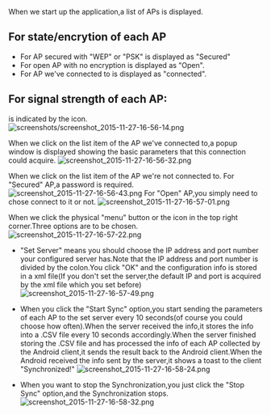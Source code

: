 When we start up the application,a list of APs is displayed.
## For state/encrytion of each AP
- For AP secured with "WEP" or "PSK" is displayed as "Secured"
- For open AP with no encryption is displayed as "Open".
- For AP we've connected to is displayed as "connected".
## For signal strength of each AP:
is indicated by the icon.
![screenshots/screenshot_2015-11-27-16-56-14.png](https://github.com/caiqiqi/android-wifi-connector1/img/screenshots/screenshot_2015-11-27-16-56-14.png)


When we click on the list item of the AP we've connected to,a popup window is displayed showing
the basic parameters that this connection could acquire.
![screenshot_2015-11-27-16-56-32.png](https://github.com/caiqiqi/android-wifi-connector1/img/screenshots/screenshot_2015-11-27-16-56-32.png)

When we click on the list item of the AP we're not connected to.
For "Secured" AP,a password is required.
![screenshot_2015-11-27-16-56-43.png](https://github.com/caiqiqi/android-wifi-connector1/img/screenshots/screenshot_2015-11-27-16-56-43.png)
For "Open" AP,you simply need to chose connect to it or not.
![screenshot_2015-11-27-16-57-01.png](https://github.com/caiqiqi/android-wifi-connector1/img/screenshots/screenshot_2015-11-27-16-57-01.png)


When we click the physical "menu" button or the icon in the top right corner.Three options are to be chosen.
![screenshot_2015-11-27-16-57-22.png](https://github.com/caiqiqi/android-wifi-connector1/img/screenshots/screenshot_2015-11-27-16-57-22.png)
- "Set Server" means you should choose the IP address and port number your configured server has.Note that the IP address and port number is divided by the colon.You click "OK" and the configuration info is stored in a xml file(If you don't set the server,the default IP and port is acquired by the xml file which you set before)
![screenshot_2015-11-27-16-57-49.png](https://github.com/caiqiqi/android-wifi-connector1/img/screenshots/screenshot_2015-11-27-16-57-49.png)

- When you click the "Start Sync" option,you start sending the parameters of each AP to the set server every 10 seconds(of course you could choose how often).When the server received the info,it stores the info into a .CSV file every 10 seconds accordingly.When the server finished storing the .CSV file and has processed the info of each AP collected by the Android client,it sends the result back to the Android client.When the Android received the info sent by the server,it shows a toast to the client "Synchronized!"
![screenshot_2015-11-27-16-58-24.png](https://github.com/caiqiqi/android-wifi-connector1/img/screenshots/screenshot_2015-11-27-16-58-24.png)
- When you want to stop the Synchronization,you just click the "Stop Sync" option,and the Synchronization stops.
![screenshot_2015-11-27-16-58-32.png](https://github.com/caiqiqi/android-wifi-connector1/img/screenshots/screenshot_2015-11-27-16-58-32.png)

